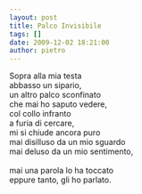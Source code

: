 ```yaml
---
layout: post
title: Palco Invisibile
tags: []
date: 2009-12-02 18:21:00
author: pietro
---
```

Sopra alla mia testa<br/>abbasso un sipario,<br/>un altro palco sconfinato<br/>che mai ho saputo vedere,<br/>col collo infranto<br/>a furia di cercare,<br/>mi si chiude ancora puro<br/>mai disilluso da un mio sguardo<br/>mai deluso da un mio sentimento,<br/><br/>mai una parola lo ha toccato<br/>eppure tanto, gli ho parlato.
